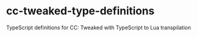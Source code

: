 # cc-tweaked-type-definitions
TypeScript definitions for CC: Tweaked with TypeScript to Lua transpilation
